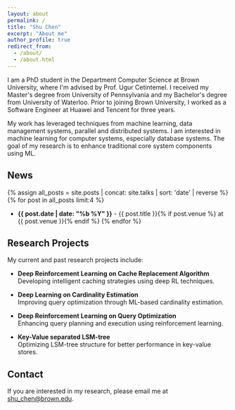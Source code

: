 ```yaml
---
layout: about
permalink: /
title: "Shu Chen"
excerpt: "About me"
author_profile: true
redirect_from: 
  - /about/
  - /about.html
---
```


I am a PhD student in the Department Computer Science at Brown University, where I'm advised by Prof. Ugur Cetintemel. I received my Master's degree from University of Pennsylvania and my Bachelor's degree from University of Waterloo. Prior to joining Brown University, I worked as a Software Engineer at Huawei and Tencent for three years. 

My work has leveraged techniques from machine learning, data management systems, parallel and distributed systems. I am interested in machine learning for computer systems, especially database systems. The goal of my research is to enhance traditional core system components using ML.

## News
{% assign all_posts = site.posts | concat: site.talks | sort: 'date' | reverse %}
{% for post in all_posts limit:4 %}
* **{{ post.date | date: "%b %Y" }}** - {{ post.title }}{% if post.venue %} at {{ post.venue }}{% endif %}
{% endfor %}

## Research Projects
My current and past research projects include:

* **Deep Reinforcement Learning on Cache Replacement Algorithm**  
  Developing intelligent caching strategies using deep RL techniques.

* **Deep Learning on Cardinality Estimation**  
  Improving query optimization through ML-based cardinality estimation.

* **Deep Reinforcement Learning on Query Optimization**  
  Enhancing query planning and execution using reinforcement learning.

* **Key-Value separated LSM-tree**  
  Optimizing LSM-tree structure for better performance in key-value stores.

## Contact
If you are interested in my research, please email me at [shu_chen@brown.edu](mailto:shu_chen@brown.edu).


